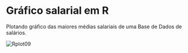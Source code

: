 # Gráfico salarial em R

Plotando gráfico das maiores médias salariais de uma Base de Dados de salários.

![Rplot09](https://user-images.githubusercontent.com/25599308/233762598-68e1b6de-b24a-423e-ad42-9fd0b603fda7.png)

